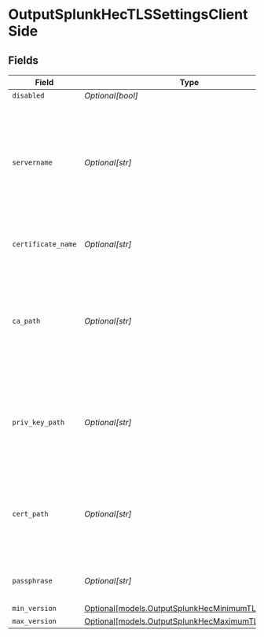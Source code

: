 # OutputSplunkHecTLSSettingsClientSide


## Fields

| Field                                                                                                             | Type                                                                                                              | Required                                                                                                          | Description                                                                                                       |
| ----------------------------------------------------------------------------------------------------------------- | ----------------------------------------------------------------------------------------------------------------- | ----------------------------------------------------------------------------------------------------------------- | ----------------------------------------------------------------------------------------------------------------- |
| `disabled`                                                                                                        | *Optional[bool]*                                                                                                  | :heavy_minus_sign:                                                                                                | N/A                                                                                                               |
| `servername`                                                                                                      | *Optional[str]*                                                                                                   | :heavy_minus_sign:                                                                                                | Server name for the SNI (Server Name Indication) TLS extension. It must be a host name, and not an IP address.    |
| `certificate_name`                                                                                                | *Optional[str]*                                                                                                   | :heavy_minus_sign:                                                                                                | The name of the predefined certificate                                                                            |
| `ca_path`                                                                                                         | *Optional[str]*                                                                                                   | :heavy_minus_sign:                                                                                                | Path on client in which to find CA certificates to verify the server's cert. PEM format. Can reference $ENV_VARS. |
| `priv_key_path`                                                                                                   | *Optional[str]*                                                                                                   | :heavy_minus_sign:                                                                                                | Path on client in which to find the private key to use. PEM format. Can reference $ENV_VARS.                      |
| `cert_path`                                                                                                       | *Optional[str]*                                                                                                   | :heavy_minus_sign:                                                                                                | Path on client in which to find certificates to use. PEM format. Can reference $ENV_VARS.                         |
| `passphrase`                                                                                                      | *Optional[str]*                                                                                                   | :heavy_minus_sign:                                                                                                | Passphrase to use to decrypt private key                                                                          |
| `min_version`                                                                                                     | [Optional[models.OutputSplunkHecMinimumTLSVersion]](../models/outputsplunkhecminimumtlsversion.md)                | :heavy_minus_sign:                                                                                                | N/A                                                                                                               |
| `max_version`                                                                                                     | [Optional[models.OutputSplunkHecMaximumTLSVersion]](../models/outputsplunkhecmaximumtlsversion.md)                | :heavy_minus_sign:                                                                                                | N/A                                                                                                               |